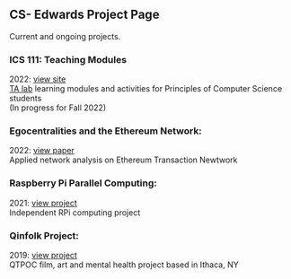 ## CS- Edwards Project Page
Current and ongoing projects.

### ICS 111: Teaching Modules
2022: [view site](https://bit.ly/3Gkfad2) <br>
[TA lab](https://bit.ly/3lHUT7S) learning modules and activities for Principles of Computer Science students <br>
(In progress for Fall 2022)

### Egocentralities and the Ethereum Network:
2022: [view paper](https://bit.ly/3PEtHVn)<br>
Applied network analysis on Ethereum Transaction Newtwork

### Raspberry Pi Parallel Computing:
2021: [view project](https://bit.ly/39SJcsz)<br>
Independent RPi computing project

### Qinfolk Project:
2019: [view project](https://bit.ly/3wUp01k)<br>
QTPOC film, art and mental health project based in Ithaca, NY
